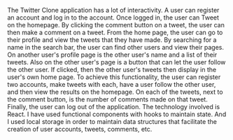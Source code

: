 The Twitter Clone application has a lot of interactivity. A user can register an account and log in to the account. Once logged in, the user can Tweet on the homepage. By clicking the comment button on a tweet, the user can then make a comment on a tweet. From the home page, the user can go to their profile and view the tweets that they have made. By searching for a name in the search bar, the user can find other users and view their pages. On another user's profile page is the other user's name and a list of their tweets. Also on the other user's page is a button that can let the user follow the other user. If clicked, then the other user's tweets then display in the user's own home page. To achieve this functionality, the user can register two accounts, make tweets with each, have a user follow the other user, and then view the results on the homepage. On each of the tweets, next to the comment button, is the number of comments made on that tweet. Finally, the user can log out of the application. The technology involved is React. I have used functional components with hooks to maintain state. And I used local storage in order to maintain data structures that facilitate the creation of user accounts, tweets, comments, etc. 
